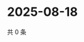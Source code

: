 # 2025-08-18

共 0 条

<!-- BEGIN ZHIHUQUESTIONS -->
<!-- 最后更新时间 Mon Aug 18 2025 16:18:35 GMT+0800 (China Standard Time) -->

<!-- END ZHIHUQUESTIONS -->
